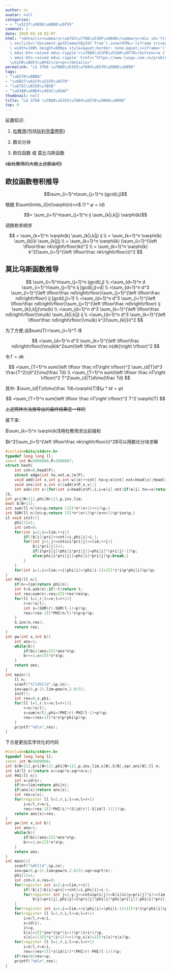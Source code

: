 ```yaml
---
author: zc
avatar: null
categories:
- - "\u5237\u9898\u8BB0\u5F55"
commnet: 1
date: 2020-03-18 02:07
html: "<details><summary>\u67E5\u770B\u539F\u9898</summary><div id='from'></div><p><button\
  \ onclick=\"document.getElementById('from').innerHTML='<iframe src=&quot;https://www.luogu.com.cn/problem/P3768&quot;\
  \ width=100% height=800px style=&quot;border: none;&quot;><iframe>'\" class='mdui-btn\
  \ mdui-btn-raised mdui-ripple'>\u70B9\u51FB\u52A0\u8F7D</button><a class='mdui-btn\
  \ mdui-btn-raised mdui-ripple' href=\"https://www.luogu.com.cn/problem/P3768\" target='_blank'>\u70B9\
  \u51FB\u8DF3\u8F6C</a><p></details>"
permalink: "LG 3768 \u7B80\u5355\u7684\u6570\u5B66\u9898"
tags:
- "\u6570\u8BBA"
- "\u6B27\u62C9\u51FD\u6570"
- "\u675C\u6559\u7B5B"
- "\u83AB\u6BD4\u4E4C\u65AF"
thumbnail: null
title: "LG 3768 \u7B80\u5355\u7684\u6570\u5B66\u9898"
top: 0
---
```

前置知识: 

1. [杜教筛](http://blog.zcmimi.top/posts/du-jiao-shai/)(包括[狄利克雷卷积](http://blog.zcmimi.top/posts/di-li-ke-lei-juan-ji/))
   
2. 数论分块
   
3. 欧拉函数 或 莫比乌斯函数 
   
~~(会杜教筛的大佬上述都会吧)~~

## 欧拉函数卷积推导

$$\sum_{i=1}^n\sum_{j=1}^n ijgcd(i,j)$$

根据 $\sum\limits_{i|n}\varphi(n)=n$ ($1 * \varphi = Id$)

$$= \sum_{i=1}^n\sum_{j=1}^n ij \sum_{k|i,k|j} \varphi(k)$$

调换枚举顺序

$$
= \sum_{k=1}^n \varphi(k) \sum_{k|i,k|j} ij
\\
= \sum_{k=1}^n \varphi(k) \sum_{k|i}i \sum_{k|j}j
\\
= \sum_{k=1}^n \varphi(k) (\sum_{i=1}^{\left \lfloor\frac nk\right\rfloor}ki)^2
\\
= \sum_{k=1}^n \varphi(k) k^2(\sum_{i=1}^{\left \lfloor\frac nk\right\rfloor}i)^2
$$

## 莫比乌斯函数推导

$$
\sum_{i=1}^n\sum_{j=1}^n ijgcd(i,j)
\\
=\sum_{d=1}^n d \sum_{i=1}^n\sum_{j=1}^n ij [gcd(i,j)=d]
\\
=\sum_{d=1}^n d^3 \sum_{i=1}^{\left \lfloor\frac nd\right\rfloor}\sum_{j=1}^{\left \lfloor\frac nd\right\rfloor} ij [gcd(i,j)=1]
\\
=\sum_{d=1}^n d^3 \sum_{i=1}^{\left \lfloor\frac nd\right\rfloor}\sum_{j=1}^{\left \lfloor\frac nd\right\rfloor} ij \sum_{k|i,k|j}\mu(k)
\\
=\sum_{d=1}^n d^3 \sum_{k=1}^{\left \lfloor\frac nd\right\rfloor}\mu(k) \sum_{k|i,k|j} ij
\\
=\sum_{d=1}^n d^3 \sum_{k=1}^{\left \lfloor\frac nd\right\rfloor}\mu(k) k^2(\sum_{k|i}i)^2
$$

为了方便,设$sum(T)=\sum_{i=1}^T i$

$$
=\sum_{d=1}^n d^3 \sum_{k=1}^{\left \lfloor\frac nd\right\rfloor}\mu(k)k^2sum(\left \lfloor \frac n{dk}\right \rfloor)^2
$$

令$T=dk$

$$
=\sum_{T=1}^n sum(\left \lfloor \frac nT\right \rfloor)^2 \sum_{d|T}d^3 \frac{T^2}{d^2}\mu(\frac Td)
\\
=\sum_{T=1}^n sum(\left \lfloor \frac nT\right \rfloor)^2 T^2\sum_{d|T}d\mu(\frac Td)
$$

其中: $\sum_{d|T}d\mu(\frac Td)=\varphi(T)$($\mu * Id = \varphi$)

$$
=\sum_{T=1}^n sum(\left \lfloor \frac nT\right \rfloor)^2 T^2 \varphi(T)
$$

~~上述两种方法推导出的最终结果是一样的~~

接下来:

$\sum_{k=1}^n \varphi(k)$用杜教筛求出前缀和

$k^2(\sum_{i=1}^{\left \lfloor\frac nk\right\rfloor}i)^2$可以用数论分块求解

```cpp
#include<bits/stdc++.h>
typedef long long ll;
const int N=5000000,P=1000007;
struct hash{
    int cnt=0,head[P];
    struct edge{int to,nxt,w;}e[P];
    void add(int x,int y,int w){e[++cnt].to=y;e[cnt].nxt=head[x];head[x]=cnt;e[cnt].w=w;}
    void ins(int x,int v){add(x%P,x,v);}
    int ask(int x){for(int i=head[x%P];i;i=e[i].nxt)if(e[i].to==x)return e[i].w;return -1;}
}S;
int pri[N+11],phi[N+11],p,inv,lim;
bool b[N+11];
int sum(ll n){n%=p;return (1ll*n*(n+1)>>1)%p;}
int SUM(ll n){n%=p;return 1ll*n*(n+1)%p*(n+n+1)%p*inv%p;}
il void init(){
    phi[1]=1;
    int cnt=0;
    for(int i=2;i<=lim;++i){
        if(!b[i])pri[++cnt]=i,phi[i]=i-1;
        for(int j=1;j<=cnt&&i*pri[j]<=lim;++j){
            b[i*pri[j]]=1;
            if(i%pri[j])phi[i*pri[j]]=phi[i]*(pri[j]-1)%p;
            else{phi[i*pri[j]]=phi[i]*pri[j]%p;break;}
        }
    }
    for(int i=1;i<=lim;++i)phi[i]=(phi[i-1]+1ll*i*i%p*phi[i]%p)%p;
}
int PHI(ll n){
    if(n<=lim)return phi[n];
    int t=S.ask(n);if(~t)return t;
    int res=sum(n);res=1ll*res*res%p;
    for(ll l=2,r;l<=n;l=r+1){
        r=n/(n/l);
		int s=(SUM(r)-SUM(l-1)+p)%p;
        res=(res-1ll*PHI(n/l)*s%p+p)%p;
    }
    S.ins(n,res);
    return res;
}
int pw(int x,int b){
	int ans=1;
	while(b){
		if(b&1)ans=1ll*ans*x%p;
		b>>=1;x=1ll*x*x%p;
	}
	return ans;
}
int main(){
	ll n;
	scanf("%lld%lld",&p,&n);
	inv=pw(6,p-2),lim=pow(n,2.0/3);
    init();
	int res=0,s,phi;
    for(ll l=1,r;l<=n;l=r+1){
		r=n/(n/l);
		s=sum(n/l),phi=(PHI(r)-PHI(l-1)+p)%p;
		res=(res+1ll*s*s%p*phi%p)%p;
	}
	printf("%d\n",res);
}
```

下方是更加玄学优化的代码
```cpp
#include<bits/stdc++.h>
typedef long long ll;
const int N=5000000;
int b[N+11],pri[N+11],phi[N+11],p,inv,lim,s[N],S[N],sqr,ans[N];ll n;
int id(ll x){return x<=sqr?x:sqr+n/x;}
int PHI(ll n){
	int x=id(n);
    if(n<=lim)return phi[n];
    if(ans[x])return ans[x];
    int res=s[x];
    for(register ll l=2,r,i;l<=n;l=r+1)
        i=n/l,r=n/i,
        res=(res-1ll*PHI(i)*(S[id(r)]-S[id(l-1)]))%p;
    return ans[x]=res;
}
int pw(int x,int b){
	int ans=1;
	while(b){
		if(b&1)ans=1ll*ans*x%p;
		b>>=1;x=1ll*x*x%p;
	}
	return ans;
}
int main(){
	scanf("%d%lld",&p,&n);
	inv=pw(6,p-2),lim=pow(n,2.0/3);sqr=sqrt(n);
    phi[1]=1;
    int cnt=0,x,res=0;
    for(register int i=2;i<=lim;++i){
        if(!b[i])b[i]=pri[++cnt]=i,phi[i]=i-1;
        for(register int j=1,y;j<=cnt&&pri[j]<=b[i]&&(y=pri[j]*i)<=lim;++j)
            b[y]=pri[j],phi[y]=i%pri[j]?phi[i]*phi[pri[j]]:phi[i]*pri[j];
    }
    for(register int i=1;i<=lim;++i)phi[i]=(phi[i-1]+1ll*i*i%p*phi[i]%p)%p;
	for(register ll l=1,r,i;l<=n;l=r+1)
        i=n/l,r=n/i,
        x=id(i),
        i%=p,
        S[x]=1ll*inv*i%p*(i+1)%p*(i+i+1)%p,
        s[x]=((1ll*i*(i+1))>>1)%p,s[x]=1ll*s[x]*s[x]%p;    
    for(register ll l=1,r,i;l<=n;l=r+1)
		i=n/l,r=n/i,
		res=(res+1ll*s[id(i)]*(PHI(r)-PHI(l-1)))%p;
	if(res<0)res+=p;
	printf("%d\n",res);
}
```
